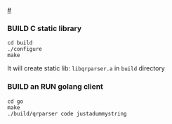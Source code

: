 [#](#) 

### BUILD C static library

```
cd build
./configure
make

```

It will create static lib: `libqrparser.a` in `build` directory

### BUILD an RUN golang client

```
cd go
make
./build/qrparser code justadummystring

```

